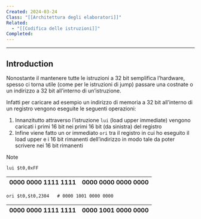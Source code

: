 ```yaml
---
Created: 2024-03-24
Class: "[[Architettura degli elaboratori]]"
Related:
  - "[[Codifica delle istruzioni]]"
Completed:
---
```

---
## Introduction
Nonostante il mantenere tutte le istruzioni a 32 bit semplifica l’hardware, spesso ci torna utile (come per le istruzioni di jump) passare una costnate o un indirizzo a 32 bit all’interno di un’istruzione.

Infatti per caricare ad esempio un indirizzo di memoria a 32 bit all’interno di un registro vengono eseguite le seguenti operazioni:
1. Innanzitutto attraverso l’istruzione `lui` (load upper immediate) vengono caricati i primi 16 bit nei primi 16 bit (da sinistra) del registro
2. Infine viene fatto un or immediato `ori` tra il registro in cui ho eseguito il load upper e i 16 bit rimanenti dell’indirizzo in modo tale da poter scrivere nei 16 bit rimanenti

>[!note]
>`lui $t0,0xFF`
> 
> | 0000 0000 1111 1111 | 0000 0000 0000 0000 |
> |---|---|
>`ori $t0,$t0,2304   # 0000 1001 0000 0000`
> 
> | 0000 0000 1111 1111 | 0000 1001 0000 0000 |
> |---|---|

